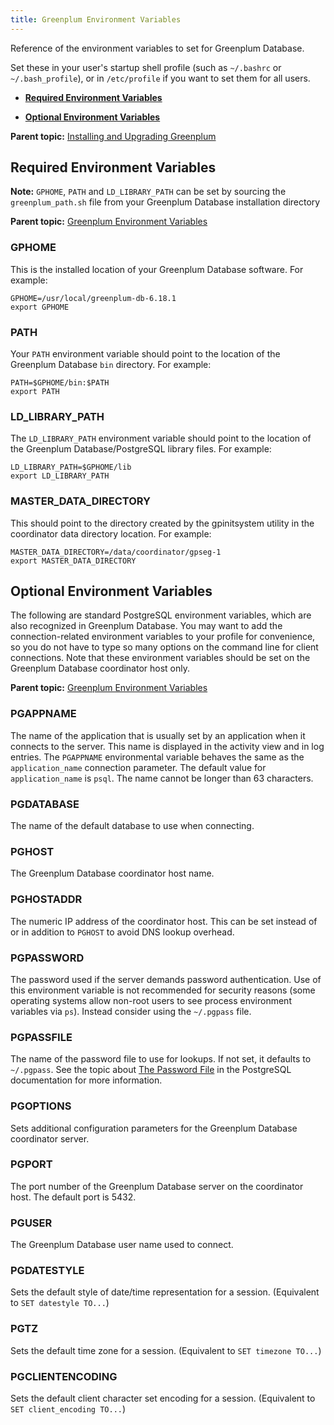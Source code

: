 ```yaml
---
title: Greenplum Environment Variables 
---
```


Reference of the environment variables to set for Greenplum Database.

Set these in your user's startup shell profile \(such as `~/.bashrc` or `~/.bash_profile`\), or in `/etc/profile` if you want to set them for all users.

-   **[Required Environment Variables](env_var_ref.html)**  

-   **[Optional Environment Variables](env_var_ref.html)**  


**Parent topic:** [Installing and Upgrading Greenplum](install_guide.html)

## <a id="topic2"></a>Required Environment Variables 

**Note:** `GPHOME`, `PATH` and `LD_LIBRARY_PATH` can be set by sourcing the `greenplum_path.sh` file from your Greenplum Database installation directory

**Parent topic:** [Greenplum Environment Variables](env_var_ref.html)

### <a id="topic3"></a>GPHOME 

This is the installed location of your Greenplum Database software. For example:

```
GPHOME=/usr/local/greenplum-db-6.18.1
export GPHOME
```

### <a id="topic4"></a>PATH 

Your `PATH` environment variable should point to the location of the Greenplum Database `bin` directory. For example:

```
PATH=$GPHOME/bin:$PATH
export PATH
```

### <a id="topic5"></a>LD\_LIBRARY\_PATH 

The `LD_LIBRARY_PATH` environment variable should point to the location of the Greenplum Database/PostgreSQL library files. For example:

```
LD_LIBRARY_PATH=$GPHOME/lib
export LD_LIBRARY_PATH
```

### <a id="topic6"></a>MASTER\_DATA\_DIRECTORY 

This should point to the directory created by the gpinitsystem utility in the coordinator data directory location. For example:

```
MASTER_DATA_DIRECTORY=/data/coordinator/gpseg-1
export MASTER_DATA_DIRECTORY
```

## <a id="topic7"></a>Optional Environment Variables 

The following are standard PostgreSQL environment variables, which are also recognized in Greenplum Database. You may want to add the connection-related environment variables to your profile for convenience, so you do not have to type so many options on the command line for client connections. Note that these environment variables should be set on the Greenplum Database coordinator host only.

**Parent topic:** [Greenplum Environment Variables](env_var_ref.html)

### <a id="topic8"></a>PGAPPNAME 

The name of the application that is usually set by an application when it connects to the server. This name is displayed in the activity view and in log entries. The `PGAPPNAME` environmental variable behaves the same as the `application_name` connection parameter. The default value for `application_name` is `psql`. The name cannot be longer than 63 characters.

### <a id="topic9"></a>PGDATABASE 

The name of the default database to use when connecting.

### <a id="topic10"></a>PGHOST 

The Greenplum Database coordinator host name.

### <a id="topic11"></a>PGHOSTADDR 

The numeric IP address of the coordinator host. This can be set instead of or in addition to `PGHOST` to avoid DNS lookup overhead.

### <a id="topic12"></a>PGPASSWORD 

The password used if the server demands password authentication. Use of this environment variable is not recommended for security reasons \(some operating systems allow non-root users to see process environment variables via `ps`\). Instead consider using the `~/.pgpass` file.

### <a id="topic13"></a>PGPASSFILE 

The name of the password file to use for lookups. If not set, it defaults to `~/.pgpass`. See the topic about [The Password File](https://www.postgresql.org/docs/9.4/libpq-pgpass.html) in the PostgreSQL documentation for more information.

### <a id="topic14"></a>PGOPTIONS 

Sets additional configuration parameters for the Greenplum Database coordinator server.

### <a id="topic15"></a>PGPORT 

The port number of the Greenplum Database server on the coordinator host. The default port is 5432.

### <a id="topic16"></a>PGUSER 

The Greenplum Database user name used to connect.

### <a id="topic17"></a>PGDATESTYLE 

Sets the default style of date/time representation for a session. \(Equivalent to `SET datestyle TO...`\)

### <a id="topic18"></a>PGTZ 

Sets the default time zone for a session. \(Equivalent to `SET timezone TO...`\)

### <a id="topic19"></a>PGCLIENTENCODING 

Sets the default client character set encoding for a session. \(Equivalent to `SET client_encoding TO...`\)


